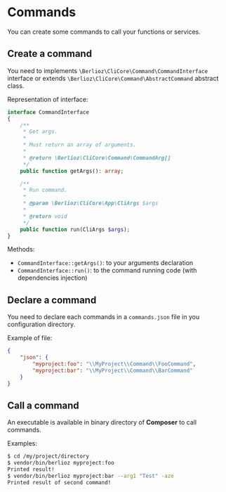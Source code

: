 <meta name="docparser-index" content="Advanced usage; Commands" />
<meta name="docparser-index-order" content="1" />
<meta name="docparser-description" content="You can use CLI commands with Berlioz Framework to simplify the background tasks of your project" />

# Commands

You can create some commands to call your functions or services.

## Create a command

You need to implements `\Berlioz\CliCore\Command\CommandInterface` interface or extends `\Berlioz\CliCore\Command\AbstractCommand` abstract class.

Representation of interface:

```php
interface CommandInterface
{
    /**
     * Get args.
     *
     * Must return an array of arguments.
     *
     * @return \Berlioz\CliCore\Command\CommandArg[]
     */
    public function getArgs(): array;

    /**
     * Run command.
     *
     * @param \Berlioz\CliCore\App\CliArgs $args
     *
     * @return void
     */
    public function run(CliArgs $args);
}
```

Methods:

- `CommandInterface::getArgs()`: to your arguments declaration
- `CommandInterface::run()`: to the command running code (with dependencies injection)

## Declare a command

You need to declare each commands in a `commands.json` file in you configuration directory.

Example of file:

```json
{
    "json": {
        "myproject:foo": "\\MyProject\\Command\\FooCommand",
        "myproject:bar": "\\MyProject\\Command\\BarCommand"
    }
}
```

## Call a command

An executable is available in binary directory of **Composer** to call commands.

Examples:

```bash
$ cd /my/project/directory
$ vendor/bin/berlioz myproject:foo
Printed result!
$ vendor/bin/berlioz myproject:bar --arg1 "Test" -aze
Printed result of second command!
```